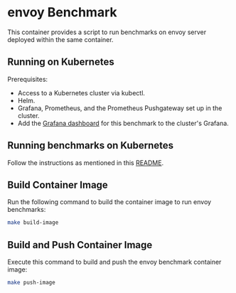 # envoy Benchmark

This container provides a script to run benchmarks on envoy server deployed within the same container.
## Running on Kubernetes

Prerequisites:
* Access to a Kubernetes cluster via kubectl.
* Helm.
* Grafana, Prometheus, and the Prometheus Pushgateway set up in the cluster.
* Add the [Grafana dashboard](dashboards/envoy-benchmark-cockpit.json) for this benchmark to the cluster's Grafana.

## Running benchmarks on Kubernetes

Follow the instructions as mentioned in this [README](helm/README.md).

## Build Container Image

Run the following command to build the container image to run envoy benchmarks:

```bash
make build-image
```

## Build and Push Container Image

Execute this command to build and push the envoy benchmark container image:

```bash
make push-image
```
